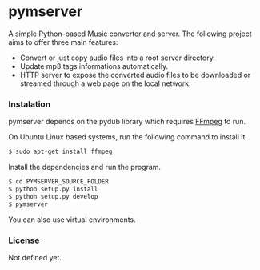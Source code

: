 # pymserver
A simple Python-based Music converter and server. The following project aims to offer three main features:
* Convert or just copy audio files into a root server directory.
* Update mp3 tags informations automatically.
* HTTP server to expose the converted audio files to be downloaded or streamed through a web page on the local network.

### Instalation
pymserver depends on the pydub library which requires [FFmpeg](https://ffmpeg.org/) to run.

On Ubuntu Linux based systems, run the following command to install it.
```sh
$ sudo apt-get install ffmpeg
```

Install the dependencies and run the program.

```sh
$ cd PYMSERVER_SOURCE_FOLDER
$ python setup.py install
$ python setup.py develop
$ pymserver
```

You can also use virtual environments.
### License

Not defined yet.
